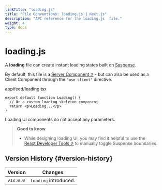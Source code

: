 ```yaml
---
linkTitle: "loading.js"
title: "File Conventions: loading.js | Next.js"
description: "API reference for the loading.js  file."
weight: 4
type: docs
---
```


# loading.js

A **loading** file can create instant loading states built on [Suspense](/nextjs/13.5/using-app-router/building-your-application/routing/loading-ui-and-streaming).

By default, this file is a [Server Component ↗](https://nextjs.org/docs/app/building-your-application/rendering/server-components.html) - but can also be used as a Client Component through the `"use client"` directive.


app/feed/loading.tsx
```
export default function Loading() {
  // Or a custom loading skeleton component
  return <p>Loading...</p>
}
```

Loading UI components do not accept any parameters.

> **Good to know**
> - While designing loading UI, you may find it helpful to use the [React Developer Tools ↗](https://react.dev/learn/react-developer-tools) to manually toggle Suspense boundaries.
> 

## Version History {#version-history}

|Version|Changes|
|---|---|
|`v13.0.0`|`loading` introduced.|

